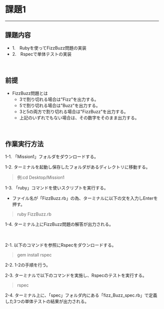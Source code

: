 # 課題1
---
## 課題内容
 * 1.　Rubyを使ってFizzBuzz問題の実装
 * 2.　Rspecで単体テストの実装
<br>

## 前提
 * FizzBuzz問題とは
   * 3で割り切れる場合は"Fizz"を出力する。
   * 5で割り切れる場合は"Buzz"を出力する。
   * 3と5の両方で割り切れる場合は"FizzBuzz"を出力する。
   * 上記のいずれでもない場合は、その数字をそのまま出力する。  
<br>

## 作業実行方法
 1-1. 「Mission1」フォルダをダウンロードする。  

 1-2. ターミナルを起動し保存したフォルダがあるディレクトリに移動する。
 > 例:cd Desktop/Mission1  

 1-3. 「ruby」コマンドを使いスクリプトを実行する。
 * ファイル名が「FizzBuzz.rb」の為、ターミナルに以下の文を入力しEnterを押す。
 > ruby FizzBuzz.rb  

 1-4. ターミナル上にFizzBuzz問題の解答が出力される。  
<br>
<br>

 2-1. 以下のコマンドを参照にRspecをダウンロードする。  
 > gem install rspec

 2-2. 1-2の手順を行う。  

 2-3. ターミナルで以下のコマンドを実施し、Rspecのテストを実行する。
 > rspec  

 2-4. ターミナル上に、「spec」フォルダ内にある「fizz_Buzz_spec.rb」で定義した3つの単体テストの結果が出力される。  
